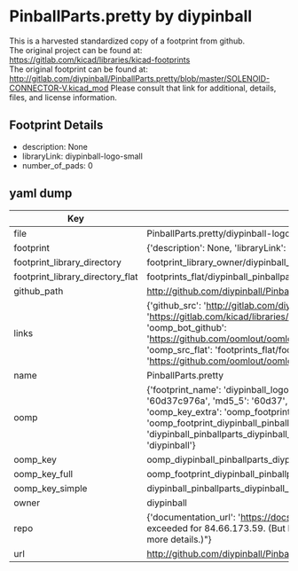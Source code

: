 # PinballParts.pretty by diypinball  
This is a harvested standardized copy of a footprint from github.  
The original project can be found at:  
https://gitlab.com/kicad/libraries/kicad-footprints  
The original footprint can be found at:
http://gitlab.com/diypinball/PinballParts.pretty/blob/master/SOLENOID-CONNECTOR-V.kicad_mod
Please consult that link for additional, details, files, and license information.  
## Footprint Details
* description: None  
* libraryLink: diypinball-logo-small  
* number_of_pads: 0  
## yaml dump  
| Key | Value |  
| --- | --- |  
| file | PinballParts.pretty/diypinball-logo-small.kicad_mod |  
| footprint | {'description': None, 'libraryLink': 'diypinball-logo-small', 'number_of_pads': 0} |  
| footprint_library_directory | footprint_library_owner/diypinball_PinballParts.pretty |  
| footprint_library_directory_flat | footprints_flat/diypinball_pinballparts_diypinball_logo_small/working |  
| github_path | http://github.com/diypinball/PinballParts.pretty/blob/master/diypinball-logo-small.kicad_mod |  
| links | {'github_src': 'http://gitlab.com/diypinball/PinballParts.pretty/blob/master/SOLENOID-CONNECTOR-V.kicad_mod', 'github_src_repo': 'https://gitlab.com/kicad/libraries/kicad-footprints', 'oomp_bot': 'footprints/diypinball_pinballparts_diypinball_logo_small/working', 'oomp_bot_github': 'https://github.com/oomlout/oomlout_oomp_footprint_bot/tree/main/footprints/diypinball_pinballparts_diypinball_logo_small/working', 'oomp_src_flat': 'footprints_flat/footprints_flat/diypinball_pinballparts_diypinball_logo_small/working', 'oomp_src_flat_github': 'https://github.com/oomlout/oomlout_oomp_footprint_src/tree/main/footprints_flat/diypinball_pinballparts_diypinball_logo_small/working'} |  
| name | PinballParts.pretty |  
| oomp | {'footprint_name': 'diypinball_logo_small', 'library_name': 'pinballparts', 'md5': '60d37c976a945a2c600c1d627cca73cf', 'md5_10': '60d37c976a', 'md5_5': '60d37', 'md5_6': '60d37c', 'oomp_key': 'oomp_diypinball_pinballparts_diypinball_logo_small', 'oomp_key_extra': 'oomp_footprint_diypinball_pinballparts_diypinball_logo_small', 'oomp_key_full': 'oomp_footprint_diypinball_pinballparts_diypinball_logo_small_60d37c', 'oomp_key_simple': 'diypinball_pinballparts_diypinball_logo_small', 'original_filename': 'PinballParts.pretty/diypinball-logo-small.kicad_mod', 'owner_name': 'diypinball'} |  
| oomp_key | oomp_diypinball_pinballparts_diypinball_logo_small |  
| oomp_key_full | oomp_footprint_diypinball_pinballparts_diypinball_logo_small |  
| oomp_key_simple | diypinball_pinballparts_diypinball_logo_small |  
| owner | diypinball |  
| repo | {'documentation_url': 'https://docs.github.com/rest/overview/resources-in-the-rest-api#rate-limiting', 'message': "API rate limit exceeded for 84.66.173.59. (But here's the good news: Authenticated requests get a higher rate limit. Check out the documentation for more details.)"} |  
| url | http://github.com/diypinball/PinballParts.pretty |  

